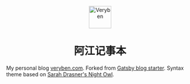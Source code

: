 <p align="center">
  <img alt="Veryben" src="https://veryben.com/icons/icon144x144.png" width="60" />
</p>
<h1 align="center">
  阿江记事本
</h1>

My personal blog [veryben.com](https://veryben.com/). Forked from [Gatsby blog starter](https://github.com/gatsbyjs/gatsby-starter-blog). Syntax theme based on [Sarah Drasner's Night Owl](https://github.com/sdras/night-owl-vscode-theme/).
